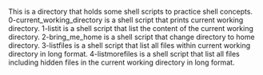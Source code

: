 This is a directory that holds some shell scripts to practice shell concepts.
0-current_working_directory is a shell script that prints current working directory.
1-listit is a shell script that list the content of the current working directory.
2-bring_me_home is a shell script that change directory to home directory.
3-listfiles is a shell script that list all files within current working directory in long format.
4-listmorefiles is a shell script that list all files including hidden files in the current working directory in long format.

